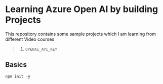 # Learning Azure Open AI by building Projects

This repository contains some sample projects which I am learning from different Video courses

> 1. `OPENAI_API_KEY`

## Basics

```powershell
npm init -y
```
